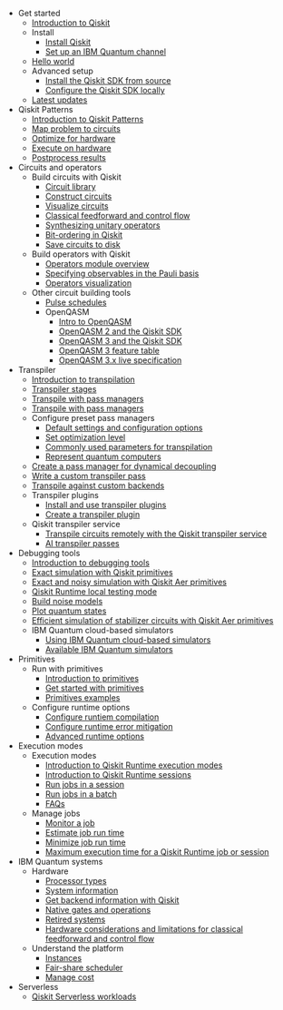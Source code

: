 * Get started
  * [Introduction to Qiskit](./index)
  * Install
    * [Install Qiskit](./install-qiskit)
    * [Set up an IBM Quantum channel](./setup-channel)
  * [Hello world](./hello-world)
  * Advanced setup
    * [Install the Qiskit SDK from source](./install-qiskit-source)
    * [Configure the Qiskit SDK locally](./configure-qiskit-local)
  * [Latest updates](./latest-updates)
* Qiskit Patterns
  * [Introduction to Qiskit Patterns](./patterns-index)
  * [Map problem to circuits](./map-problem-to-circuits-index)
  * [Optimize for hardware](./optimize-for-hardware-index)
  * [Execute on hardware](./execute-on-hardware-index)
  * [Postprocess results](./postprocess-results-index)
* Circuits and operators
  * Build circuits with Qiskit
    * [Circuit library](./circuit-library)
    * [Construct circuits](./circuit-construction)
    * [Visualize circuits](./circuit-visualization)
    * [Classical feedforward and control flow](./classical-feedforward-and-control-flow)
    * [Synthesizing unitary operators](./unitary-synthesis)
    * [Bit-ordering in Qiskit](./bit-ordering)
    * [Save circuits to disk](./save-circuits)
  * Build operators with Qiskit
    * [Operators module overview](./operators-overview)
    * [Specifying observables in the Pauli basis](./specify-observables-pauli)
    * [Operators visualization](./operators-visualization)
  * Other circuit building tools
    * [Pulse schedules](./pulse)
    * OpenQASM
      * [Intro to OpenQASM](./introduction-to-qasm)
      * [OpenQASM 2 and the Qiskit SDK](./interoperate-qiskit-qasm2)
      * [OpenQASM 3 and the Qiskit SDK](./interoperate-qiskit-qasm3)
      * [OpenQASM 3 feature table](./qasm-feature-table)
      * [OpenQASM 3.x live specification](https://openqasm.com/)
* Transpiler
  * [Introduction to transpilation](./transpile)
  * [Transpiler stages](./transpiler-stages)
  * [Transpile with pass managers](./transpile-with-pass-managers)
  * [Transpile with pass managers](./transpile-with-pass-managers)
  * Configure preset pass managers
    * [Default settings and configuration options](./defaults-and-configuration-options)
    * [Set optimization level](./set-optimization)
    * [Commonly used parameters for transpilation](./common-parameters)
    * [Represent quantum computers](./representing-quantum-computers)
  * [Create a pass manager for dynamical decoupling](./dynamical-decoupling-pass-manager)
  * [Write a custom transpiler pass](./custom-transpiler-pass)
  * [Transpile against custom backends](./custom-backend)
  * Transpiler plugins
    * [Install and use transpiler plugins](./transpiler-plugins)
    * [Create a transpiler plugin](./create-a-transpiler-plugin)
  * Qiskit transpiler service
    * [Transpile circuits remotely with the Qiskit transpiler service](./qiskit-transpiler-service)
    * [AI transpiler passes](./ai-transpiler-passes)
* Debugging tools
  * [Introduction to debugging tools](./verify)
  * [Exact simulation with Qiskit primitives](./simulate-with-qiskit-primitives)
  * [Exact and noisy simulation with Qiskit Aer primitives](./simulate-with-qiskit-aer)
  * [Qiskit Runtime local testing mode](./local-testing-mode)
  * [Build noise models](./building-noise-models)
  * [Plot quantum states](./plot-quantum-states)
  * [Efficient simulation of stabilizer circuits with Qiskit Aer primitives](./stabilizer-circuit-simulation)
  * IBM Quantum cloud-based simulators
    * [Using IBM Quantum cloud-based simulators](./using-ibm-quantum-simulators)
    * [Available IBM Quantum simulators](./cloud-based-simulators)
* Primitives
  * Run with primitives
    * [Introduction to primitives](./primitives)
    * [Get started with primitives](./primitives-get-started)
    * [Primitives examples](./primitives-examples)
  * Configure runtime options
    * [Configure runtiem compilation](./configure-runtime-compilation)
    * [Configure runtime error mitigation](./configure-error-mitigation)
    * [Advanced runtime options](./advanced-runtime-options)
* Execution modes
  * Execution modes
    * [Introduction to Qiskit Runtime execution modes](./execution-modes)
    * [Introduction to Qiskit Runtime sessions](./sessions)
    * [Run jobs in a session](./run-jobs-in-session)
    * [Run jobs in a batch](./run-jobs-batch)
    * [FAQs](./execution-modes-faq)
  * Manage jobs
    * [Monitor a job](./monitor-job)
    * [Estimate job run time](./estimate-job-run-time)
    * [Minimize job run time](./minimize-time)
    * [Maximum execution time for a Qiskit Runtime job or session](./max-execution-time)
* IBM Quantum systems
  * Hardware
    * [Processor types](./processor-types)
    * [System information](./system-information)
    * [Get backend information with Qiskit](./get-backend-information)
    * [Native gates and operations](./native-gates)
    * [Retired systems](./retired-systems)
    * [Hardware considerations and limitations for classical feedforward and control flow](./dynamic-circuits-considerations)
  * Understand the platform
    * [Instances](./instances)
    * [Fair-share scheduler](./fair-share-queue)
    * [Manage cost](./manage-cost)
* Serverless
  * [Qiskit Serverless workloads](./qiskit-serverless)